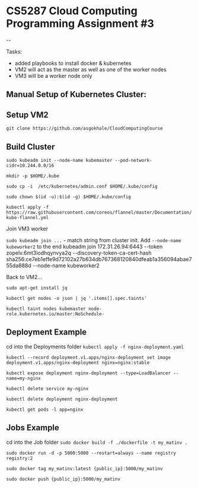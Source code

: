 # CS5287 Cloud Computing Programming Assignment #3
--

Tasks:
- added playbooks to install docker & kubernetes
- VM2 will act as the master as well as one of the worker nodes
- VM3 will be a worker node only

Manual Setup of Kubernetes Cluster:
-

Setup VM2
--
`git clone https://github.com/asgokhale/CloudComputingCourse`

Build Cluster
--
`sudo kubeadm init --node-name kubemaster --pod-network-cidr=10.244.0.0/16`

`mkdir -p $HOME/.kube`

`sudo cp -i  /etc/kubernetes/admin.conf $HOME/.kube/config`

`sudo chown $(id -u):$(id -g) $HOME/.kube/config`

`kubectl apply -f https://raw.githubusercontent.com/coreos/flannel/master/Documentation/kube-flannel.yml`

Join VM3 worker

`sudo kubeadm join ...` - match string from cluster init. Add `--node-name kubeworker2` to the end
kubeadm join 172.31.26.94:6443 --token zopelv.6mt3iodhqynvya2q --discovery-token-ca-cert-hash sha256:ce7eb1effe9d72102a27b634db767368120840dfeab1a356094abae755da888d --node-name kubeworker2

Back to VM2...

`sudo apt-get install jq`

`kubectl get nodes -o json | jq '.items[].spec.taints'`

`kubectl taint nodes kubemaster node-role.kubernetes.io/master:NoSchedule-`

Deployment Example
--
cd into the Deployments folder
`kubectl apply -f nginx-deployment.yaml`

`kubectl --record deployment.v1.apps/nginx-deployment set image deployment.v1.apps/nginx-deployment nginx=nginx:stable`

`kubectl expose deployment nginx-deployment --type=LoadBalancer --name=my-nginx`

`kubectl delete service my-nginx`

`kubectl delete deployment nginx-deployment`

`kubectl get pods -l app=nginx`

Jobs Example
--
cd into the Job folder
`sudo docker build -f ./dockerfile -t my_matinv .`

`sudo docker run -d -p 5000:5000 --restart=always --name registry registry:2`

`sudo docker tag my_matinv:latest {public_ip}:5000/my_matinv`

`sudo docker push {public_ip}:5000/my_matinv`
